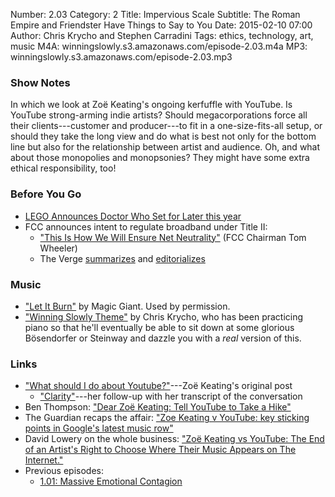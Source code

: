 Number: 2.03
Category: 2
Title: Impervious Scale
Subtitle: The Roman Empire and Friendster Have Things to Say to You
Date: 2015-02-10 07:00
Author: Chris Krycho and Stephen Carradini
Tags: ethics, technology, art, music
M4A: winningslowly.s3.amazonaws.com/episode-2.03.m4a
MP3: winningslowly.s3.amazonaws.com/episode-2.03.mp3

### Show Notes

In which we look at Zoë Keating's ongoing kerfuffle with YouTube. Is YouTube strong-arming indie artists? Should megacorporations force all their clients---customer and producer---to fit in a one-size-fits-all setup, or should they take the long view and do what is best not only for the bottom line but also for the relationship between artist and audience. Oh, and what about those monopolies and monopsonies? They might have some extra ethical responsibility, too!

### Before You Go

- [LEGO Announces Doctor Who Set for Later this year](http://www.pastemagazine.com/articles/2015/02/lego-announces-doctor-who-set-for-later-this-year.html)
- FCC announces intent to regulate broadband under Title II:
	- ["This Is How We Will Ensure Net Neutrality"](http://www.wired.com/2015/02/fcc-chairman-wheeler-net-neutrality/) (FCC Chairman Tom Wheeler)
	- The Verge [summarizes](http://www.theverge.com/2015/2/4/7977569/its-official-the-fcc-will-seek-to-reclassify-the-internet-as-a-utility) and [editorializes](http://www.theverge.com/2015/2/4/7978815/fcc-net-neutrality-proposal-internet-victory-review)

### Music

- ["Let It Burn"](https://soundcloud.com/magicgiant/let-it-burn-1) by Magic Giant. Used by permission.
- ["Winning Slowly Theme"](https://soundcloud.com/chriskrycho/winning-slowly) by Chris Krycho, who has been practicing piano so that he'll eventually be able to sit down at some glorious Bösendorfer or Steinway and dazzle you with a *real* version of this.

### Links

- ["What should I do about Youtube?"](http://zoekeating.tumblr.com/post/108898194009/what-should-i-do-about-youtube)---Zoë Keating's original post
	- ["Clarity"](http://zoekeating.tumblr.com/post/109312851929/clarity)---her follow-up with her transcript of the conversation
- Ben Thompson: ["Dear Zoë Keating: Tell YouTube to Take a Hike"](http://stratechery.com/2015/niches-problem-subscription-services/)
- The Guardian recaps the affair: ["Zoe Keating v YouTube: key sticking points in Google's latest music row"](http://www.theguardian.com/technology/2015/jan/27/zoe-keating-youtube-google-music)
- David Lowery on the whole business: ["Zoë Keating vs YouTube: The End of an Artist's Right to Choose Where Their Music Appears on The Internet."](http://thetrichordist.com/2015/01/26/zoe-keating-vs-youtube-the-end-of-an-artists-right-to-choose-where-their-music-appears-on-the-internet/)
- Previous episodes:
	- [1.01: Massive Emotional Contagion](http://www.winningslowly.org/2014/07/massive-emotional-contagion/)